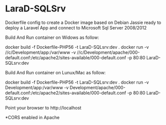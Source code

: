# LaraD-SQLSrv
Dockerfile config to create a Docker image based on Debian Jassie ready to deploy a Laravel App and connect to Microsoft Sql Server 2008/2012

Build And Run container on Widows as follow:

docker build -f Dockerfile-PHP56 -t LaraD-SQLsrv:dev .
docker run -v //c/Development/app:/var/www -v //c/Development/apache/000-default.conf:/etc/apache2/sites-available/000-default.conf  -p 80:80 LaraD-SQLsrv:dev

Build And Run container on Lunux/Mac as follow:

docker build -f Dockerfile-PHP56 -t LaraD-SQLsrv:dev .
docker run -v Development/app:/var/www -v Development/apache/000-default.conf:/etc/apache2/sites-available/000-default.conf  -p 80:80 LaraD-SQLsrv:dev

Point your browser to http://localhost

*CORS enabled in Apache
